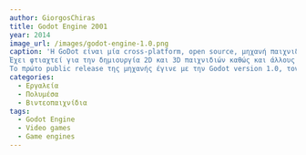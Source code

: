 ```yaml
---
author: GiorgosChiras
title: Godot Engine 2001
year: 2014
image_url: /images/godot-engine-1.0.png
caption: 'Η GoDot είναι μία cross-platform, open source, μηχανή παιχνιδιών η οποία το πρώτο development build της να χρονολογέιται το 2001 απο δύο προγραμματιστές της Αργεντινής, τον Juan Linietsky και Ariel Manzur, για διάφορες εταιρίες της Λατινικής Αμερικής.
Έχει φτιαχτεί για την δημιουργία 2D και 3D παιχνιδιών καθώς και άλλους game editors. Υποστηρίζει Linux, Windows, MacOS, Android και iOS.
Το πρώτο public release της μηχανής έγινε με την Godot version 1.0, τον Δεκέμβριο του 2014. '
categories:
  - Εργαλεία
  - Πολυμέσα
  - Βιντεοπαιχνίδια
tags:
  - Godot Engine
  - Video games
  - Game engines
---
```

